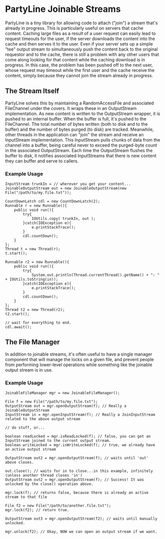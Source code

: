 # PartyLine Joinable Streams

PartyLine is a tiny library for allowing code to attach ("join") a stream that's already in progress. This is particularly useful on servers that cache content. Caching large files as a result of a user request can easily lead to request timeouts for the user, if the server downloads the content into the cache and then serves it to the user. Even if your server sets up a simple "tee" output stream to simultaneously push the content back to the original requestor and to the cache, there is still a problem with any other users that come along looking for that content while the caching download is in progress. In this case, the problem has been pushed off to the next user, whose request may timeout while the first user and the cache receive the content, simply because they cannot join the stream already in progress.

## The Stream Itself

PartyLine solves this by maintaining a RandomAccessFile and associated FileChannel under the covers. It wraps these in an OutputStream implementation. As new content is written to the OutputStream wrapper, it is pushed to an internal buffer. When the buffer is full, it's pushed to the FileChannel. The total number of bytes written (both to disk and to the buffer) and the number of bytes purged (to disk) are tracked. Meanwhile, other threads in the application can "join" the stream and receive an InputStream implementation. This InputStream pulls chunks of data from the channel into a buffer, being careful never to exceed the purged-byte count in the associated OutputStream. Each time the OutputStream flushes the buffer to disk, it notifies associated InputStreams that there is new content they can buffer and serve to callers.

### Example Usage

    InputStream trunkIn = // wherever you get your content...
    JoinableOutputStream out = new JoinableOutputStream(new File("/path/to/my.file.txt"));
    
    CountDownLatch cdl = new CountDownLatch(2);
    Runnable r = new Runnable(){
        public void run(){
            try{
                IOUtils.copy( trunkIn, out );
            }catch(IOException e){
                e.printStackTrace();
            }
            cdl.countDown();
        }
    };
    Thread t = new Thread(r);
    t.start();
    
    Runnable r2 = new Runnable(){
        public void run(){
            try{
                System.out.println(Thread.currentThread().getName() + ": " + IOUtils.toString(in));
            }catch(IOException e){
                e.printStackTrace();
            }
            cdl.countDown();
        }
    };
    Thread t2 = new Thread(r2);
    t2.start();
    
    // wait for everything to end.
    cdl.await();

## The File Manager

In addition to joinable streams, it's often useful to have a single manager component that will manage the locks on a given file, and prevent people
from performing lower-level operations while something like the joinable output stream is in use.

### Example Usage

    JoinableFileManager mgr = new JoinableFileManager();
    
    File f = new File("/path/to/my.file.txt");
    OutputStream out = mgr.openOutputStream(f); // Really a JoinableOutputStream
    InputStream in = mgr.openInputStream(f); // Really a JoinInputStream related to the above output stream
    
    // do stuff, or...
    
    boolean readLocked = mgr.isReadLocked(f); // false, you can get an InputStream joined to the current output stream.
    boolean writeLocked = mgr.isWriteLocked(f); // true, we already have an active output stream
    
    OutputStream out2 = mgr.openOutputStream(f); // waits until 'out' above closes.
    
    out.close(); // waits for in to close...in this example, infinitely (unless another thread closes 'in')
    OutputStream out2 = mgr.openOutputStream(f); // Success! It was unlocked by the close() operation above.
    
    mgr.lock(f); // returns false, because there is already an active stream to that file
    
    File f2 = new File("/path/to/another.file.txt");
    mgr.lock(f2); // return true.
    
    OutputStream out3 = mgr.openOutputStream(f2); // waits until manually unlocked.
    
    mgr.unlock(f2); // Okay, NOW we can open an output stream if we want.

